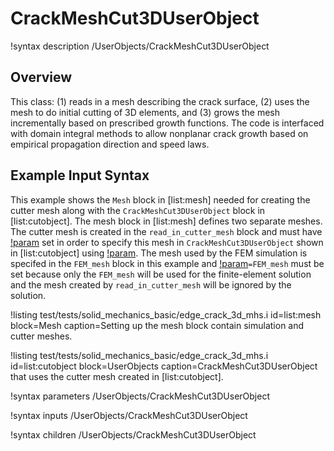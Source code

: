 # CrackMeshCut3DUserObject

!syntax description /UserObjects/CrackMeshCut3DUserObject

## Overview

This class: (1) reads in a mesh describing the crack surface, (2) uses the mesh to do initial cutting of 3D elements, and (3) grows the mesh incrementally based on prescribed growth functions. The code is interfaced with domain integral methods to allow nonplanar crack growth based on empirical propagation direction and speed laws.

## Example Input Syntax

This example shows the `Mesh` block in [list:mesh] needed for creating the cutter mesh along with the `CrackMeshCut3DUserObject` block in [list:cutobject].  The mesh block in [list:mesh] defines two separate meshes.  The cutter mesh is created in the `read_in_cutter_mesh` block and must have [!param](/Mesh/FileMeshGenerator/save_with_name) set in order to specify this mesh in `CrackMeshCut3DUserObject` shown in [list:cutobject] using [!param](/UserObjects/CrackMeshCut3DUserObject/mesh_generator_name).  The mesh used by the FEM simulation is specifed in the `FEM_mesh` block in this example and [!param](/Mesh/MeshGeneratorMesh/final_generator)`=FEM_mesh` must be set because only the `FEM_mesh` will be used for the finite-element solution and the mesh created by `read_in_cutter_mesh` will be ignored by the solution.

!listing test/tests/solid_mechanics_basic/edge_crack_3d_mhs.i id=list:mesh block=Mesh caption=Setting up the mesh block contain simulation and cutter meshes.

!listing test/tests/solid_mechanics_basic/edge_crack_3d_mhs.i id=list:cutobject block=UserObjects caption=CrackMeshCut3DUserObject that uses the cutter mesh created in [list:cutobject].

!syntax parameters /UserObjects/CrackMeshCut3DUserObject

!syntax inputs /UserObjects/CrackMeshCut3DUserObject

!syntax children /UserObjects/CrackMeshCut3DUserObject
